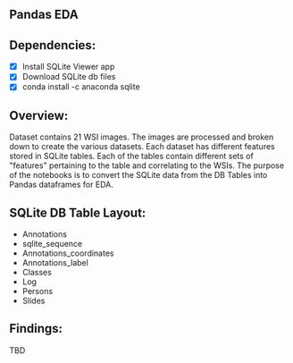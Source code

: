 ## Pandas EDA 

## Dependencies:

- [x] Install SQLite Viewer app 
- [x] Download SQLite db files
- [x] conda install -c anaconda sqlite

## Overview:

Dataset contains 21 WSI images. The images are processed and broken down to create the various datasets. Each dataset has different features stored in SQLite tables. Each of the tables contain different sets of "features" pertaining to the table and correlating to the WSIs. The purpose of the notebooks is to convert the SQLite data from the DB Tables into Pandas dataframes for EDA.  

## SQLite DB Table Layout:

- Annotations
- sqlite_sequence
- Annotations_coordinates
- Annotations_label
- Classes
- Log
- Persons
- Slides

## Findings:

TBD  
